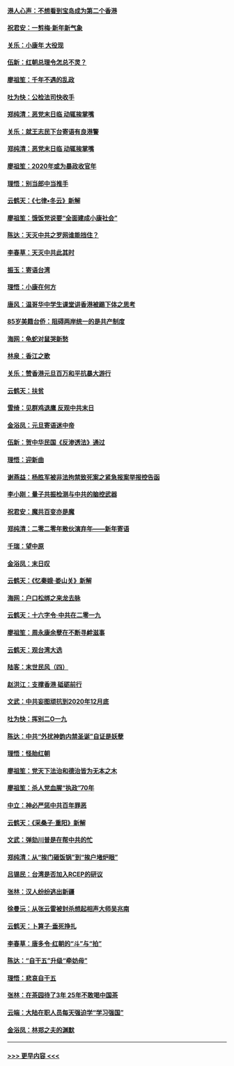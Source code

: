 #### [港人心声：不想看到宝岛成为第二个香港](../pages/nsc993/n11778817.md?t=01091822) 
#### [祝君安：一剪梅‧新年新气象](../pages/nsc993/n11776340.md?t=01091822) 
#### [关乐：小康年 大役现](../pages/nsc993/n11774213.md?t=01091822) 
#### [伍新：红朝总理令怎总不灵？](../pages/nsc993/n11770813.md?t=01091822) 
#### [廖祖笙：千年不遇的乱政](../pages/nsc993/n11770373.md?t=01091822) 
#### [吐为快：公检法司快收手](../pages/nsc993/n11770359.md?t=01091822) 
#### [郑纯清：恶党末日临 动辄挨掌嘴](../pages/nsc993/n11769912.md?t=01091822) 
#### [关乐：就王志民下台寄语有良港警](../pages/nsc993/n11769903.md?t=01091822) 
#### [郑纯清：恶党末日临 动辄挨掌嘴](../pages/nsc993/n11769356.md?t=01091822) 
#### [廖祖笙：2020年或为暴政收官年](../pages/nsc993/n11768216.md?t=01091822) 
#### [理悟：别当郎中当推手](../pages/nsc993/n11768243.md?t=01091822) 
#### [云鹤天：《七律▪冬云》新解](../pages/nsc993/n11768204.md?t=01091822) 
#### [廖祖笙：饿饭党说要“全面建成小康社会”](../pages/nsc993/n11767482.md?t=01091822) 
#### [陈达：天灭中共之罗网谁能挡住？](../pages/nsc993/n11767465.md?t=01091822) 
#### [李春草：天灭中共此其时](../pages/nsc993/n11767452.md?t=01091822) 
#### [振玉：寄语台湾](../pages/nsc993/n11767432.md?t=01091822) 
#### [理悟：小康在何方](../pages/nsc993/n11767394.md?t=01091822) 
#### [唐风：温哥华中学生课堂讲香港被踢下体之思考](../pages/nsc993/n11766848.md?t=01091822) 
#### [85岁美籍台侨：阻碍两岸统一的是共产制度](../pages/nsc993/n11765043.md?t=01091822) 
#### [海网：龟蛇对鼠哭新愁](../pages/nsc993/n11764895.md?t=01091822) 
#### [林泉：香江之歌](../pages/nsc993/n11764415.md?t=01091822) 
#### [关乐：赞香港元旦百万和平抗暴大游行](../pages/nsc993/n11764382.md?t=01091822) 
#### [云鹤天：扶贫](../pages/nsc993/n11764245.md?t=01091822) 
#### [雪绮：见群鸡退鹰  反观中共末日](../pages/nsc993/n11762112.md?t=01091822) 
#### [金浴凤：元旦寄语迷中帝](../pages/nsc993/n11761788.md?t=01091822) 
#### [伍新：贺中华民国《反渗透法》通过](../pages/nsc993/n11761994.md?t=01091822) 
#### [理悟：迎新曲](../pages/nsc993/n11761152.md?t=01091822) 
#### [谢燕益：杨胜军被非法拘禁致死案之紧急报案举报控告函](../pages/nsc993/n11756134.md?t=01091822) 
#### [李小刚：量子共振检测与中共的脑控武器](../pages/nsc993/n11754518.md?t=01091822) 
#### [祝君安：魔共百变亦是魔](../pages/nsc993/n11754469.md?t=01091822) 
#### [郑纯清：二零二零年散伙演弃年——新年寄语](../pages/nsc993/n11754195.md?t=01091822) 
#### [千瑞：望中原](../pages/nsc993/n11754159.md?t=01091822) 
#### [金浴凤：末日叹](../pages/nsc993/n11752359.md?t=01091822) 
#### [云鹤天：《忆秦娥‧娄山关》新解](../pages/nsc993/n11752348.md?t=01091822) 
#### [海网：户口松绑之来龙去脉](../pages/nsc993/n11752328.md?t=01091822) 
#### [云鹤天：十六字令‧中共在二零一九](../pages/nsc993/n11752305.md?t=01091822) 
#### [廖祖笙：周永康余孽在不断寻衅滋事](../pages/nsc993/n11751013.md?t=01091822) 
#### [云鹤天：观台湾大选](../pages/nsc993/n11751007.md?t=01091822) 
#### [陆客：末世民风（四）](../pages/nsc993/n11749203.md?t=01091822) 
#### [赵洪江：支撑香港 砥砺前行](../pages/nsc993/n11748482.md?t=01091822) 
#### [文武：中共妄图顽抗到2020年12月底](../pages/nsc993/n11748446.md?t=01091822) 
#### [吐为快：挥别二O一九](../pages/nsc993/n11748411.md?t=01091822) 
#### [陈达：中共“外扰神韵内禁圣诞”自证是妖孽](../pages/nsc993/n11748226.md?t=01091822) 
#### [理悟：怪胎红朝](../pages/nsc993/n11748206.md?t=01091822) 
#### [廖祖笙：党天下法治和德治皆为无本之木](../pages/nsc993/n11748135.md?t=01091822) 
#### [廖祖笙：杀人党血腥“执政”70年](../pages/nsc993/n11745144.md?t=01091822) 
#### [中立：神必严惩中共百年罪恶](../pages/nsc993/n11744970.md?t=01091822) 
#### [云鹤天：《采桑子‧重阳》新解](../pages/nsc993/n11744948.md?t=01091822) 
#### [文武：弹劾川普是在帮中共的忙](../pages/nsc993/n11744758.md?t=01091822) 
#### [郑纯清：从“挨门砸饭锅”到“挨户堵炉眼”](../pages/nsc993/n11744745.md?t=01091822) 
#### [吕锡民：台湾是否加入RCEP的研议](../pages/nsc993/n11744701.md?t=01091822) 
#### [张林：汉人纷纷逃出新疆](../pages/nsc993/n11743530.md?t=01091822) 
#### [徐曼沅：从张云雷被封杀想起相声大师吴兆南](../pages/nsc993/n11741816.md?t=01091822) 
#### [云鹤天：卜算子‧垂死挣扎](../pages/nsc993/n11739956.md?t=01091822) 
#### [李春草：唐多令‧红朝的“斗”与“拍”](../pages/nsc993/n11739830.md?t=01091822) 
#### [陈达：“自干五”升级“牵妨母”](../pages/nsc993/n11739724.md?t=01091822) 
#### [理悟：悲哀自干五](../pages/nsc993/n11739547.md?t=01091822) 
#### [张林：在茶园待了3年 25年不敢喝中国茶](../pages/nsc993/n11739240.md?t=01091822) 
#### [云端：大陆在职人员每天强迫学“学习强国”](../pages/nsc993/n11738735.md?t=01091822) 
#### [金浴凤：林郑之夫的渊默](../pages/nsc993/n11737735.md?t=01091822) 

----
#### [ >>> 更早内容 <<< ](../indexes/nsc993-earlier.md)

